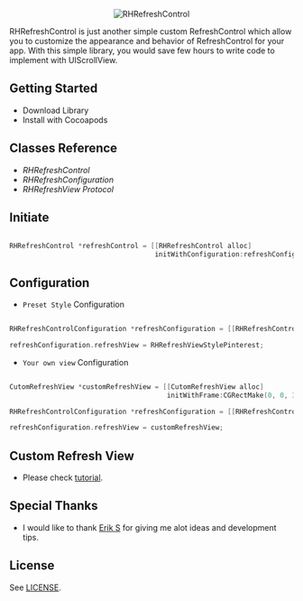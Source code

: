 <p align="center" >
  <img src="https://raw.github.com/rathahin/RHRefreshControl/assets/title.png" alt="RHRefreshControl" title="RHRefreshControl">
</p>

<div style="background-image:url('https://raw.github.com/rathahin/RHRefreshControl/assets/title.png')">
RHRefreshControl is just another simple custom RefreshControl which allow you to customize the appearance and behavior of RefreshControl for your app. With this simple library, you would save few hours to write code to implement with UIScrollView.
</div>

## Getting Started

* Download Library
* Install with Cocoapods

## Classes Reference

* *RHRefreshControl*
* *RHRefreshConfiguration*
* *RHRefreshView Protocol*

## Initiate

```objective-c

RHRefreshControl *refreshControl = [[RHRefreshControl alloc]
                                    initWithConfiguration:refreshConfiguration];

```

## Configuration

* `Preset Style` Configuration

```objective-c

RHRefreshControlConfiguration *refreshConfiguration = [[RHRefreshControlConfiguration alloc] init];

refreshConfiguration.refreshView = RHRefreshViewStylePinterest;

```

* `Your own view` Configuration

```objective-c

CutomRefreshView *customRefreshView = [[CutomRefreshView alloc]
                                       initWithFrame:CGRectMake(0, 0, 320, 60)];

RHRefreshControlConfiguration *refreshConfiguration = [[RHRefreshControlConfiguration alloc] init];

refreshConfiguration.refreshView = customRefreshView;

```

## Custom Refresh View

* Please check [tutorial](http://nsdesigner.mobi/2014/03/10/rhrefreshcontrol.html).

## Special Thanks

* I would like to thank [Erik S](https://github.com/eriksundin) for giving me alot ideas and development tips.

## License

See [LICENSE](https://github.com/rathahin/RHRefreshControl/blob/master/LICENSE).